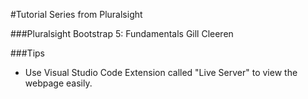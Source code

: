 #Tutorial Series from Pluralsight

###Pluralsight
Bootstrap 5: Fundamentals
Gill Cleeren

###Tips
- Use Visual Studio Code Extension called "Live Server" to view the webpage easily.
